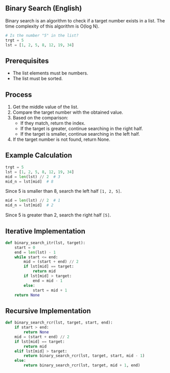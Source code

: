 
## Binary Search (English)
Binary search is an algorithm to check if a target number exists in a list.
The time complexity of this algorithm is O(log N).

```py
# Is the number "5" in the list?
trgt = 5
lst = [1, 2, 5, 8, 12, 19, 34]
```

## Prerequisites
- The list elements must be numbers.
- The list must be sorted.

## Process
1. Get the middle value of the list.
2. Compare the target number with the obtained value.
3. Based on the comparison:
   - If they match, return the index.
   - If the target is greater, continue searching in the right half.
   - If the target is smaller, continue searching in the left half.
4. If the target number is not found, return None.

## Example Calculation
```py
trgt = 5
lst = [1, 2, 5, 8, 12, 19, 34]
mid = len(lst) // 2  # 3
mid_n = lst[mid]  # 8
```
Since 5 is smaller than 8, search the left half `[1, 2, 5]`.

```py
mid = len(lst) // 2  # 1
mid_n = lst[mid]  # 2
```
Since 5 is greater than 2, search the right half `[5]`.

## Iterative Implementation
```py
def binary_search_itr(lst, target):
    start = 0
    end = len(lst) - 1
    while start <= end:
        mid = (start + end) // 2
        if lst[mid] == target:
            return mid
        if lst[mid] > target:
            end = mid - 1
        else:
            start = mid + 1
    return None
```

## Recursive Implementation
```py
def binary_search_rcr(lst, target, start, end):
    if start > end:
        return None
    mid = (start + end) // 2
    if lst[mid] == target:
        return mid
    elif lst[mid] > target:
        return binary_search_rcr(lst, target, start, mid - 1)
    else:
        return binary_search_rcr(lst, target, mid + 1, end)
```